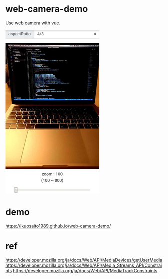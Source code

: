 # web-camera-demo
Use web camera with vue.

<img src="https://github.com/ikuosaito1989/web-camera-demo/blob/master/assets/img.jpg" width="300">

# demo
https://ikuosaito1989.github.io/web-camera-demo/

# ref
https://developer.mozilla.org/ja/docs/Web/API/MediaDevices/getUserMedia
https://developer.mozilla.org/ja/docs/Web/API/Media_Streams_API/Constraints
https://developer.mozilla.org/ja/docs/Web/API/MediaTrackConstraints